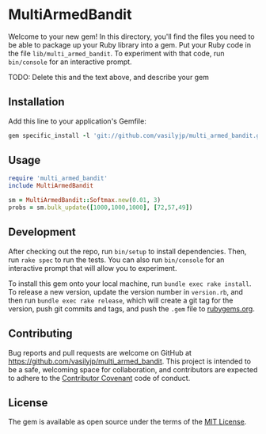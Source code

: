 # MultiArmedBandit

Welcome to your new gem! In this directory, you'll find the files you need to be able to package up your Ruby library into a gem. Put your Ruby code in the file `lib/multi_armed_bandit`. To experiment with that code, run `bin/console` for an interactive prompt.

TODO: Delete this and the text above, and describe your gem

## Installation

Add this line to your application's Gemfile:

```ruby
gem specific_install -l 'git://github.com/vasilyjp/multi_armed_bandit.git'
```

## Usage


```ruby
require 'multi_armed_bandit'
include MultiArmedBandit

sm = MultiArmedBandit::Softmax.new(0.01, 3)
probs = sm.bulk_update([1000,1000,1000], [72,57,49])
```


## Development

After checking out the repo, run `bin/setup` to install dependencies. Then, run `rake spec` to run the tests. You can also run `bin/console` for an interactive prompt that will allow you to experiment.

To install this gem onto your local machine, run `bundle exec rake install`. To release a new version, update the version number in `version.rb`, and then run `bundle exec rake release`, which will create a git tag for the version, push git commits and tags, and push the `.gem` file to [rubygems.org](https://rubygems.org).

## Contributing

Bug reports and pull requests are welcome on GitHub at https://github.com/vasilyjp/multi_armed_bandit. This project is intended to be a safe, welcoming space for collaboration, and contributors are expected to adhere to the [Contributor Covenant](contributor-covenant.org) code of conduct.


## License

The gem is available as open source under the terms of the [MIT License](http://opensource.org/licenses/MIT).

